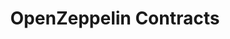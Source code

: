 ---
title: "OpenZeppelin Contracts"
description: "Library for secure smart contract development with battle-tested implementations"
authors: ["@dev-playbook"]
tags: ["Ethereum", "Security", "Standards", "ERC20", "ERC721"]
languages: ["Solidity"]
url: "https://github.com/OpenZeppelin/openzeppelin-contracts"
dateAdded: 2024-01-15
level: "Advanced"
category: "Smart Contract Templates"
---